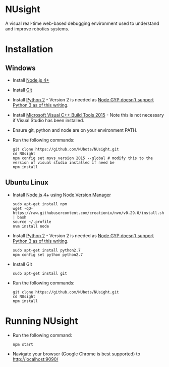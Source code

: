 # NUsight
A visual real-time web-based debugging environment used to understand and improve robotics systems.

# Installation

## Windows

- Install [Node.js 4+](https://nodejs.org/en/)
- Install [Git](https://git-for-windows.github.io/)
- Install [Python 2](https://www.python.org/downloads/) - Version 2 is needed as [Node GYP doesn't support Python 3 as of this writing](https://github.com/nodejs/node-gyp/issues/193).
- Install [Microsoft Visual C++ Build Tools 2015](https://www.microsoft.com/en-us/download/details.aspx?id=49512) - Note this is not necessary if Visual Studio has been installed.
- Ensure git, python and node are on your environment PATH.
- Run the following commands:

    ```
    git clone https://github.com/NUbots/NUsight.git
    cd NUsight
    npm config set msvs_version 2015 --global # modify this to the version of visual studio installed if need be
    npm install
    ```

## Ubuntu Linux
- Install [Node.js 4+](https://nodejs.org/en/) using [Node Version Manager](https://github.com/creationix/nvm)

	```
	sudo apt-get install npm
	wget -qO- https://raw.githubusercontent.com/creationix/nvm/v0.29.0/install.sh | bash
	source ~/.profile
	nvm install node
	```
    
- Install [Python 2](https://www.python.org/downloads/) - Version 2 is needed as [Node GYP doesn't support Python 3 as of this writing](https://github.com/nodejs/node-gyp/issues/193).

    ```
    sudo apt-get install python2.7
    npm config set python python2.7
    ```
    
- Install Git

    ```
    sudo apt-get install git
    ```
    
- Run the following commands:

    ```
    git clone https://github.com/NUbots/NUsight.git
    cd NUsight
    npm install
    ```

# Running NUsight
- Run the following command:

    ```
    npm start
    ```

- Navigate your browser (Google Chrome is best supported) to [http://localhost:9090/](http://localhost:9090/)

